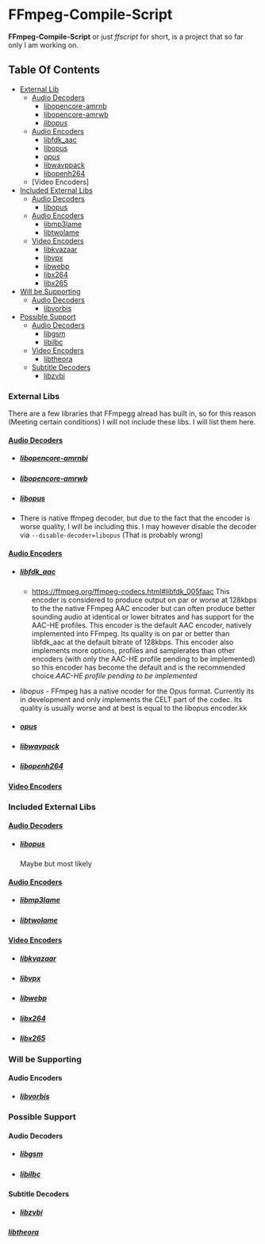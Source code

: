 # FFmpeg-Compile-Script
**FFmpeg-Compile-Script** or just *ffscript* for short, is a project that so far only I am working on.

## Table Of Contents
- [External Lib](#external-li)
  - [Audio Decoders](#audio-decoders)
    - [libopencore-amrnb](#libopencore-amrnb)
    - [libopencore-amrwb](#libopencore-amrwb)
    - [*libopus*](#libopus)
  - [Audio Encoders](#audio-encoders)
    - [libfdk_aac](#libfdk_aac)
    - [libopus](#llibopus)
    - *[opus](3opus)*
    - [libwavppack](#libwavpack)
    - [libopenh264](#libopenh264)
  - [Video Encoders]
- [Included External Libs](#included-external-libs)
  - [Audio Decoders](#audio-decoders-1)
    - [libopus](#libopus)
  - [Audio Encoders](#audio-encoders-1)
    - [libmp3lame](#libmp3lame)
    - [libtwolame](#libtwolame)
  - [Video Encoders](#video-encoders-1)
    - [libkvazaar](#libvkazaar)
    - [libvpx](#libvpx)
    - [libwebp](#libwebp)
    - [libx264](#libx264)
    - [libx265](@libx265)
- [Will be Supporting](#will-be-supporting)
  - [Audio Decoders](#audio-decoders-2)
    - [libvorbis](#libvorbis)
- [Possible Support](#possible-support)
  - [Audio Decoders](#audio-decoders-2)
    - [libgsm](#libgsm)
    - [libilbc](@libilbc)
  - [Video Encoders](#video-encoders-2)
    - [libtheora](#libtheora)
  - [Subtitle Decoders](#subtitle-decoders)
    - [libzvbi](#libzvbi)

### External Libs
There are a few libraries that FFmpegg alread has built in, so for this reason (Meeting certain conditions) I will not
include these libs.  I will list them here.
#### [Audio Decoders](https://ffmpeg.org/ffmpeg-codecs.html#Audio-Decoders)
- ##### [libopencore-amrnbi](https://ffmpeg.org/ffmpeg-codecs.html#libopencore_002damrnb)
- ##### [libopencore-amrwb](https://ffmpeg.org/ffmpeg-codecs.html#libopencore_002damrwb)
- ##### [*libopus*](https://ffmpeg.org/ffmpeg-codecs.html#libopus)
- There is native ffmpeg decoder, but due to the fact that the encoder is worse quality, I will be including
  this.  I may however disable the decoder via `--disable-decoder=libopus`  (That is probably wrong)
#### [Audio Encoders](https://ffmpeg.org/ffmpeg-codecs.html#Audio-Encoders)
- ##### [libfdk_aac](https://ffmpeg.org/ffmpeg-codecs.html#aac)
  - https://ffmpeg.org/ffmpeg-codecs.html#libfdk_005faac  This encoder is considered to produce output on par or worse
    at 128kbps to the the native FFmpeg AAC encoder but can often produce better sounding audio at identical or lower
    bitrates and has support for the AAC-HE profiles.
  This encoder is the default AAC encoder, natively implemented into FFmpeg. Its quality is on par or better than
libfdk_aac at the default bitrate of 128kbps. This encoder also implements more options, profiles and samplerates than
  other encoders (with only the AAC-HE profile pending to be implemented) so this encoder has become the default and is
  the recommended choice.*AAC-HE profile pending to be implemented*
- *libopus* - FFmpeg has a native ncoder for the Opus format. Currently its in development and only implements the CELT
  part of the codec. Its quality is usually worse and at best is equal to the libopus encoder.kk

- ##### [opus](https://ffmpeg.org/ffmpeg-codecs.html#opus)
- ##### [libwavpack](https://ffmpeg.org/ffmpeg-codecs.html#libwavpack-1)
- ##### [libopenh264](https://ffmpeg.org/ffmpeg-codecs.html#libopenh264)
#### [Video Encoders](https://ffmpeg.org/ffmpeg-codecs.html#libxvid)


### Included External Libs
#### [Audio Decoders](https://ffmpeg.org/ffmpeg-codecs.html#Audio-Decoders)
- ##### [libopus](https://ffmpeg.org/ffmpeg-codecs.html#libopus)
  Maybe but most likely
#### [Audio Encoders](https://ffmpeg.org/ffmpeg-codecs.html#Audio-Encoders)
- ##### [libmp3lame](https://ffmpeg.org/ffmpeg-codecs.html#libmp3lame-1)
- ##### [libtwolame](https://ffmpeg.org/ffmpeg-codecs.html#libtwolame)
#### [Video Encoders](https://ffmpeg.org/ffmpeg-codecs.html#Video-Encoders)
- ##### [libkvazaar](https://ffmpeg.org/ffmpeg-codecs.html#libkvazaar)
- ##### [libvpx](https://ffmpeg.org/ffmpeg-codecs.html#libvpx)
- ##### [libwebp](https://ffmpeg.org/ffmpeg-codecs.html#libwebp)
- ##### [libx264](https://ffmpeg.org/ffmpeg-codecs.html#libx264_002c-libx264rgb)
- ##### [libx265](https://ffmpeg.org/ffmpeg-codecs.html#libx265)

### Will be Supporting
#### Audio Encoders
- ##### [libvorbis](https://ffmpeg.org/ffmpeg-codecs.html#libvorbis)


### Possible Support
#### Audio Decoders
- ##### [libgsm](https://ffmpeg.org/ffmpeg-codecs.html#libgsm)
- ##### [libilbc](https://ffmpeg.org/ffmpeg-codecs.html#libilbc)
#### Subtitle Decoders
- ##### [libzvbi](https://ffmpeg.org/ffmpeg-codecs.html#libzvbi_002dteletext)
##### [libtheora](https://ffmpeg.org/ffmpeg-codecs.html#libtheora)

[ffmpeg-git]: https://Github.com/FFmpeg/FFmpeg.git "FFmpeg Repository"
[ffscript]: bloc/master/ffscript.py "FFmpeg-Compile-Script"
[libtype]: ffscript.py#L9-L23 "Class LibType"
[ffmpeg-site]: https://ffmpeg.org "FFmpeg"

[ffrepo]: git://source.ffmpeg.org/ffmpeg.git "Offical FFmpeg Repository"

